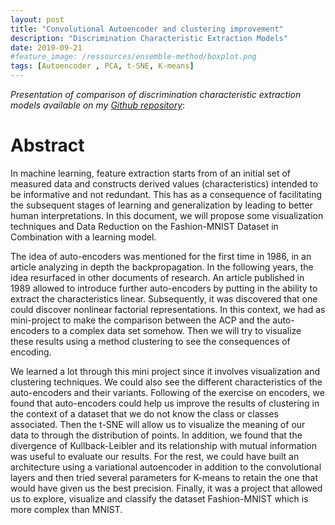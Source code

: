 ```yaml
---
layout: post
title: "Convolutional Autoencoder and clustering improvement"
description: "Discrimination Characteristic Extraction Models"
date: 2019-09-21
#feature_image: /ressources/ensemble-method/boxplot.png
tags: [Autoencoder , PCA, t-SNE, K-means]
---
```


*Presentation of comparison of discrimination characteristic extraction models available on my [Github repository](https://github.com/mbenhamd/autoencodeur-convolutionel-extraction-caracteristiques)*:

# Abstract

In machine learning, feature extraction starts from
of an initial set of measured data and constructs derived values
(characteristics) intended to be informative and not redundant. This has
as a consequence of facilitating the subsequent stages of learning and
generalization by leading to better human interpretations.
In this document, we will propose some visualization techniques and
Data Reduction on the Fashion-MNIST Dataset in Combination
with a learning model.
<!--more-->

The idea of auto-encoders was mentioned for the first time in 1986,
in an article analyzing in depth the backpropagation.
In the following years, the idea resurfaced in other documents
of research. An article published in 1989 allowed to introduce further
auto-encoders by putting in the ability to extract the characteristics
linear. Subsequently, it was discovered that one could discover
nonlinear factorial representations.
In this context, we had as mini-project to make the comparison between the ACP and the auto-encoders to a complex data set
somehow.
Then we will try to visualize these results using a method
clustering to see the consequences of encoding.

We learned a lot through this mini project since it involves visualization and clustering techniques. We could also see
the different characteristics of the auto-encoders and their variants. Following
of the exercise on encoders, we found that auto-encoders
could help us improve the results of clustering in the context of
a dataset that we do not know the class or classes associated.
Then the t-SNE will allow us to visualize the meaning of our data to
through the distribution of points. In addition, we found that the divergence of Kullback-Leibler and its relationship with mutual information was useful
to evaluate our results. For the rest, we could have built an architecture using a variational autoencoder in addition to the convolutional layers and then tried several parameters for K-means to retain
the one that would have given us the best precision. Finally, it was a
project that allowed us to explore, visualize and classify the dataset
Fashion-MNIST which is more complex than MNIST.